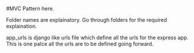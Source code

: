 #MVC Pattern here.

Folder names are explainatory. Go through folders for the required explaination.

app_urls is django like urls file which define all the urls for the express app. This is one palce all the urls are to be defined going forward. 

